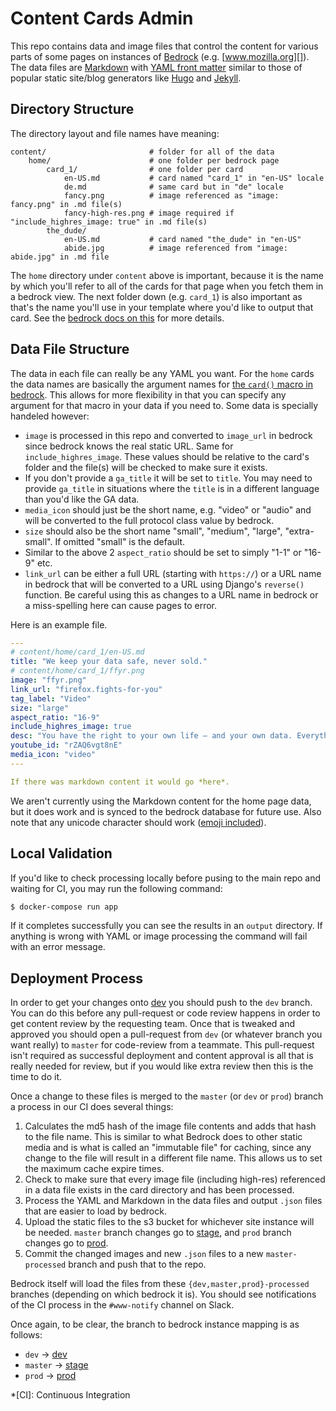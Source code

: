 # Content Cards Admin

This repo contains data and image files that control the content for
various parts of some pages on instances of [Bedrock][] (e.g. [www.mozilla.org][]).
The data files are [Markdown][] with [YAML front matter][yfm] similar to those of 
popular static site/blog generators like [Hugo][] and [Jekyll][].  

## Directory Structure

The directory layout and file names have meaning:

    content/                       # folder for all of the data
        home/                      # one folder per bedrock page
            card_1/                # one folder per card
                en-US.md           # card named "card_1" in "en-US" locale
                de.md              # same card but in "de" locale
                fancy.png          # image referenced as "image: fancy.png" in .md file(s)
                fancy-high-res.png # image required if "include_highres_image: true" in .md file(s)
            the_dude/
                en-US.md           # card named "the_dude" in "en-US"
                abide.jpg          # image referenced from "image: abide.jpg" in .md file

The `home` directory under `content` above is important,
because it is the name by which you'll refer to all of the cards for that page when you fetch
them in a bedrock view. The next folder down (e.g. `card_1`) is also important as that's the name you'll
use in your template where you'd like to output that card. See the [bedrock docs on this][] for more details.

## Data File Structure

The data in each file can really be any YAML you want. For the `home` cards the data names are
basically the argument names for [the `card()` macro in bedrock][card macro]. This allows for more
flexibility in that you can specify any argument for that macro in your data if you need to. Some
data is specially handeled however:

* `image` is processed in this repo and converted to `image_url` in bedrock since bedrock
  knows the real static URL. Same for `include_highres_image`. These values should be relative
  to the card's folder and the file(s) will be checked to make sure it exists.
* If you don't provide a `ga_title` it will be set to `title`. You may need to provide `ga_title`
  in situations where the `title` is in a different language than you'd like the GA data.
* `media_icon` should just be the short name, e.g. "video" or "audio" and will be converted to the
  full protocol class value by bedrock.
* `size` should also be the short name "small", "medium", "large", "extra-small". If omitted
  "small" is the default.
* Similar to the above 2 `aspect_ratio` should be set to simply "1-1" or "16-9" etc.
* `link_url` can be either a full URL (starting with `https://`) or a URL name in bedrock
  that will be converted to a URL using Django's `reverse()` function. Be careful using this
  as changes to a URL name in bedrock or a miss-spelling here can cause pages to error.

Here is an example file.

```yaml
---
# content/home/card_1/en-US.md
title: "We keep your data safe, never sold."
# content/home/card_1/ffyr.png
image: "ffyr.png"
link_url: "firefox.fights-for-you"
tag_label: "Video"
size: "large"
aspect_ratio: "16-9"
include_highres_image: true
desc: "You have the right to your own life — and your own data. Everything we make and do fights for you."
youtube_id: "rZAQ6vgt8nE"
media_icon: "video"
---

If there was markdown content it would go *here*.
```

We aren't currently using the Markdown content for the home page data, but it does work and is synced
to the bedrock database for future use. Also note that any unicode character should work ([emoji included][]).

## Local Validation

If you'd like to check processing locally before pusing to the main repo and waiting for CI, you may run the following command:

```bash
$ docker-compose run app
```

If it completes successfully you can see the results in an `output` directory. If anything is wrong with YAML or image processing
the command will fail with an error message.

## Deployment Process

In order to get your changes onto [dev][] you should push to the `dev` branch. You can do this before any pull-request
or code review happens in order to get content review by the requesting team. Once that is tweaked and approved you should open
a pull-request from `dev` (or whatever branch you want really) to `master` for code-review from a teammate. This pull-request
isn't required as successful deployment and content approval is all that is really needed for review, but if you would like
extra review then this is the time to do it.

Once a change to these files is merged to the `master` (or `dev` or `prod`) branch a process in our CI does several things:

1. Calculates the md5 hash of the image file contents and adds that hash to the file name. This is similar
   to what Bedrock does to other static media and is what is called an "immutable file" for caching, since any
   change to the file will result in a different file name. This allows us to set the maximum cache expire times.
2. Check to make sure that every image file (including high-res) referenced in a data file exists in the card
   directory and has been processed.
3. Process the YAML and Markdown in the data files and output `.json` files that are easier to load by bedrock.
4. Upload the static files to the s3 bucket for whichever site instance will be needed. `master` branch
   changes go to [stage][], and `prod` branch changes go to [prod][].
5. Commit the changed images and new `.json` files to a new `master-processed` branch and push that to the repo.

Bedrock itself will load the files from these `{dev,master,prod}-processed` branches (depending on which bedrock it is).
You should see notifications of the CI process in the `#www-notify` channel on Slack.

Once again, to be clear, the branch to bedrock instance mapping is as follows:

* `dev` -> [dev][]
* `master` -> [stage][]
* `prod` -> [prod][]

[Bedrock]: https://github.com/mozilla/bedrock
[bedrock docs on this]: https://bedrock.readthedocs.io/en/latest/content-cards.html
[www.mozilla.org]: https://www.mozilla.org/
[prod]: https://www.mozilla.org/
[stage]: https://www.allizom.org/
[dev]: https://www-dev.allizom.org/
[Markdown]: https://daringfireball.net/projects/markdown/
[yfm]: https://jekyllrb.com/docs/front-matter/
[Jekyll]: https://jekyllrb.com/
[Hugo]: https://gohugo.io/
[card macro]: https://github.com/mozilla/bedrock/blob/7905b03598a73b1f9bd5e3c3b3589180d6f103c3/bedrock/base/templates/macros-protocol.html#L98
[emoji included]: https://github.com/mozmeao/www-admin/blob/32f20b08cd1c286d952e1c65c09c2ebb950e7678/content/home/card_4.en-US.md

*[CI]: Continuous Integration
